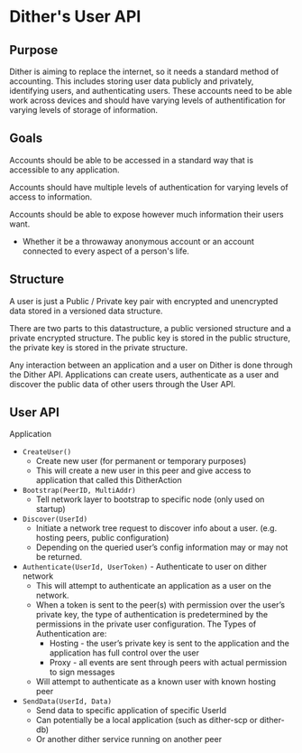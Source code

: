 

# Dither's User API

## Purpose
Dither is aiming to replace the internet, so it needs a standard method of accounting. This includes storing user data publicly and privately, identifying users, and authenticating users. These accounts need to be able work across devices and should have varying levels of authentification for varying levels of storage of information.

## Goals

Accounts should be able to be accessed in a standard way that is accessible to any application.

Accounts should have multiple levels of authentication for varying levels of access to information.

Accounts should be able to expose however much information their users want.
 - Whether it be a throwaway anonymous account or an account connected to every aspect of a person's life.

## Structure
A user is just a Public / Private key pair with encrypted and unencrypted data stored in a versioned data structure.

There are two parts to this datastructure, a public versioned structure and a private encrypted structure. The public key is stored in the public structure, the private key is stored in the private structure. 

Any interaction between an application and a user on Dither is done through the Dither API. Applications can create users, authenticate as a user and discover the public data of other users through the User API.

## User API
Application 
- `CreateUser()`
  - Create new user (for permanent or temporary purposes)
  - This will create a new user in this peer and give access to application that called this DitherAction
- `Bootstrap(PeerID, MultiAddr)`
  - Tell network layer to bootstrap to specific node (only used on startup)
- `Discover(UserId)`
  - Initiate a network tree request to discover info about a user. (e.g. hosting peers, public configuration)
  - Depending on the queried user’s config information may or may not be returned.
- `Authenticate(UserId, UserToken)` - Authenticate to user on dither network
  - This will attempt to authenticate an application as a user on the network. 
  - When a token is sent to the peer(s) with permission over the user’s private key, the type of authentication is predetermined by the permissions in the private user configuration. The Types of Authentication are:
    - Hosting - the user’s private key is sent to the application and the application has full control over the user
    - Proxy - all events are sent through peers with actual permission to sign messages
  - Will attempt to authenticate as a known user with known hosting peer
- `SendData(UserId, Data)`
  - Send data to specific application of specific UserId
  - Can potentially be a local application (such as dither-scp or dither-db)
  - Or another dither service running on another peer
